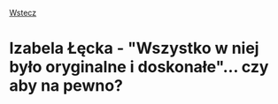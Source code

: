 [Wstecz](../polski.md)

# Izabela Łęcka - "Wszystko w niej było oryginalne i doskonałe"... czy aby na pewno?

